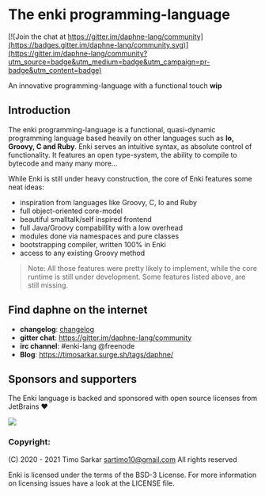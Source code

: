 <!-- some badges up here -->

# The enki programming-language

[![Join the chat at https://gitter.im/daphne-lang/community](https://badges.gitter.im/daphne-lang/community.svg)](https://gitter.im/daphne-lang/community?utm_source=badge&utm_medium=badge&utm_campaign=pr-badge&utm_content=badge)

An innovative programming-language with a functional touch **wip**

## Introduction 

The enki programming-language is a functional, quasi-dynamic programming language based heavily on other languages such as **Io, Groovy, C and Ruby**. Enki serves an intuitive syntax, as absolute control of functionality. It features an open type-system, the ability to compile to bytecode and many many more...
 
While Enki is still under heavy construction, the core of Enki features some neat ideas:

- inspiration from languages like Groovy, C, Io and Ruby
- full object-oriented core-model
- beautiful smalltalk/self inspired frontend
- full Java/Groovy compabillity with a low overhead
- modules done via namespaces and pure classes
- bootstrapping compiler, written 100% in Enki
- access to any existing Groovy method

> Note: All those features were pretty likely to implement, while the core runtime is still under development. Some features listed above, are still missing.

## Find daphne on the internet

- **changelog**: <a href="https://github.com/timo-cmd2/enki/master/changelog">changelog</a>
- **gitter chat**: https://gitter.im/daphne-lang/community
- **irc channel**: #enki-lang @freenode
- **Blog**: https://timosarkar.surge.sh/tags/daphne/

## Sponsors and supporters

The Enki language is backed and sponsored with open source licenses from JetBrains ❤️

<img src="https://resources.jetbrains.com/storage/products/jetbrains/img/meta/preview.png" align="center"></img>

### Copyright:

(C) 2020 - 2021 Timo Sarkar <sartimo10@gmail.com> All rights reserved

Enki is licensed under the terms of the BSD-3 License. For more information on licensing issues have a look at the LICENSE file.
